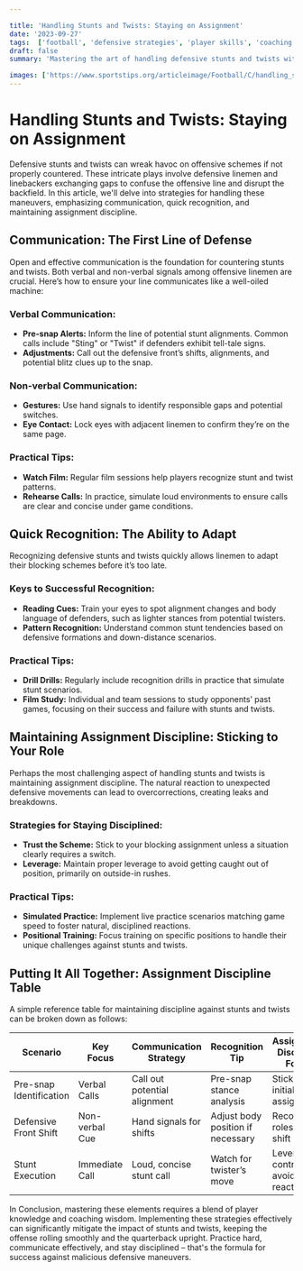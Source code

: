 ```yaml
---

title: 'Handling Stunts and Twists: Staying on Assignment'
date: '2023-09-27'
tags:  ['football', 'defensive strategies', 'player skills', 'coaching tips', 'assignment discipline', 'communication', 'stunts and twists']
draft: false
summary: 'Mastering the art of handling defensive stunts and twists with strategic communication and steadfast assignment discipline.'

images: ['https://www.sportstips.org/articleimage/Football/C/handling_stunts_and_twists_staying_on_assignment.webp']
---
```


# Handling Stunts and Twists: Staying on Assignment

Defensive stunts and twists can wreak havoc on offensive schemes if not properly countered. These intricate plays involve defensive linemen and linebackers exchanging gaps to confuse the offensive line and disrupt the backfield. In this article, we'll delve into strategies for handling these maneuvers, emphasizing communication, quick recognition, and maintaining assignment discipline.

## Communication: The First Line of Defense

Open and effective communication is the foundation for countering stunts and twists. Both verbal and non-verbal signals among offensive linemen are crucial. Here’s how to ensure your line communicates like a well-oiled machine:

### Verbal Communication:

- **Pre-snap Alerts:** Inform the line of potential stunt alignments. Common calls include "Sting" or "Twist" if defenders exhibit tell-tale signs.
- **Adjustments:** Call out the defensive front’s shifts, alignments, and potential blitz clues up to the snap.

### Non-verbal Communication:

- **Gestures:** Use hand signals to identify responsible gaps and potential switches.
- **Eye Contact:** Lock eyes with adjacent linemen to confirm they’re on the same page.

### Practical Tips:

- **Watch Film:** Regular film sessions help players recognize stunt and twist patterns.
- **Rehearse Calls:** In practice, simulate loud environments to ensure calls are clear and concise under game conditions.

## Quick Recognition: The Ability to Adapt

Recognizing defensive stunts and twists quickly allows linemen to adapt their blocking schemes before it’s too late.

### Keys to Successful Recognition:

- **Reading Cues:** Train your eyes to spot alignment changes and body language of defenders, such as lighter stances from potential twisters.
- **Pattern Recognition:** Understand common stunt tendencies based on defensive formations and down-distance scenarios.

### Practical Tips:

- **Drill Drills:** Regularly include recognition drills in practice that simulate stunt scenarios.
- **Film Study:** Individual and team sessions to study opponents’ past games, focusing on their success and failure with stunts and twists.

## Maintaining Assignment Discipline: Sticking to Your Role

Perhaps the most challenging aspect of handling stunts and twists is maintaining assignment discipline. The natural reaction to unexpected defensive movements can lead to overcorrections, creating leaks and breakdowns.

### Strategies for Staying Disciplined:

- **Trust the Scheme:** Stick to your blocking assignment unless a situation clearly requires a switch.
- **Leverage:** Maintain proper leverage to avoid getting caught out of position, primarily on outside-in rushes.

### Practical Tips:

- **Simulated Practice:** Implement live practice scenarios matching game speed to foster natural, disciplined reactions.
- **Positional Training:** Focus training on specific positions to handle their unique challenges against stunts and twists.

## Putting It All Together: Assignment Discipline Table

A simple reference table for maintaining discipline against stunts and twists can be broken down as follows:

| Scenario                            | Key Focus       | Communication Strategy | Recognition Tip                      | Assignment Discipline Focus        |
|-------------------------------------|-----------------|------------------------|-------------------------------------|------------------------------------|
| Pre-snap Identification             | Verbal Calls    | Call out potential alignment  | Pre-snap stance analysis            | Stick to initial assignment        |
| Defensive Front Shift               | Non-verbal Cue  | Hand signals for shifts   | Adjust body position if necessary | Reconfirm roles post shift          |
| Stunt Execution                     | Immediate Call  | Loud, concise stunt call   | Watch for twister’s move             | Leverage control, avoid over-react | 

In Conclusion, mastering these elements requires a blend of player knowledge and coaching wisdom. Implementing these strategies effectively can significantly mitigate the impact of stunts and twists, keeping the offense rolling smoothly and the quarterback upright. Practice hard, communicate effectively, and stay disciplined – that's the formula for success against malicious defensive maneuvers.
```